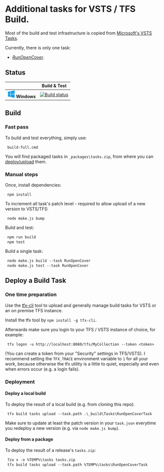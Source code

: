 # Additional tasks for VSTS / TFS Build.

Most of the build and test infrastructure is copied from [Microsoft's VSTS Tasks](https://github.com/Microsoft/vsts-tasks).

Currently, there is only one task:

* [_RunOpenCover_](Tasks/RunOpenCover/README.md).

## Status

|   | Build & Test |
|---|:-----:|
|![Win](docs/images/win_med.png) **Windows**|[![Build status](https://ci.appveyor.com/api/projects/status/ddr94r6onjfjro23?svg=true)](https://ci.appveyor.com/project/cklutz/my-vsts-tasks)|

## Build

### Fast pass

To build and test everything, simply use:

     build-full.cmd

You will find packaged tasks in `_packages\tasks.zip`, from where you can [deploy/upload](#deploy-from-a-package) them.

### Manual steps

Once, install dependencies:

     npm install

To increment all task's patch level - required to allow upload of a new version to VSTS/TFS:

     node make.js bump

Build and test:

     npm run build
     npm test

Build a single task:

     node make.js build --task RunOpenCover
     node make.js test --task RunOpenCover

## Deploy a Build Task

### One time preparation

Use the [tfx-cli](https://github.com/Microsoft/tfs-cli) tool to upload and generally
manage build tasks for VSTS or an on premise TFS instance.

Install the tfx tool by `npm install -g tfx-cli`.

Afterwards make sure you login to your TFS / VSTS instance of choice, for example:

     tfx logon -u http://localhost:8080/tfs/MyCollection --token <token>

(You can create a token from your "Security" settings in TFS/VSTS). I recommend setting
the `TFX_TRACE` environment variable to `1` for all your work, because otherwise the
tfx utility is a little to quiet, especially and even when errors occur (e.g. a login
fails).

### Deployment

#### Deploy a local build

To deploy the result of a local build (e.g. from cloning this repo):

     tfx build tasks upload --task.path .\_build\Tasks\RunOpenCoverTask

Make sure to update at least the patch version in your `task.json` everytime you
redeploy a new version (e.g. via `node make.js bump`).

#### Deploy from a package

To deploy the result of a release's `tasks.zip`:

     7za x -o %TEMP%\tasks tasks.zip
     tfx build tasks upload --task.path %TEMP%\tasks\RunOpenCoverTask


